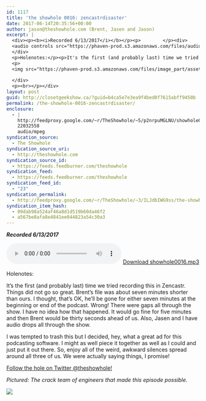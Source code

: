 ```yaml
---
id: 1117
title: 'the showhole 0016: zencastrdisaster'
date: 2017-06-14T20:35:56+00:00
author: jason@theshowhole.com (Brent, Jasen and Jason)
excerpt: |
  <div><p><b><i>Recorded 6/13/2017</i></b></p><p>        </p><div>
  <audio controls src="https://phaven-prod.s3.amazonaws.com/files/audio_part/asset/1892543/5nFEmWIbiH-x6c_tz-GhVFNXbLE/showhole0016.mp3"></audio><a href="https://phaven-prod.s3.amazonaws.com/files/audio_part/asset/1892543/5nFEmWIbiH-x6c_tz-GhVFNXbLE/showhole0016.mp3">Download showhole0016.mp3</a>
  </div>
  <p>Holenotes:</p><p>It's the first (and probably last) time we tried recording this in Zencastr. Things did not go so great. Brent's file was about seven minutes shorter than ours. I thought, that's OK, he'll be gone for either seven minutes at the beginning or end of the podcast. Wrong! There were gaps all through the show. I have no idea how that happened. It would go fine for five minutes and then Brent would be thirty seconds ahead of us. Also, Jasen and I have audio drops all through the show.&nbsp;</p><p>I was tempted to trash this but I decided, hey, what a great ad for this podcasting software. I might as well piece it together as well as I could and just put it out there. So, enjoy all of the weird, awkward silences spread around all three of us. We were actually saying things, I promise!</p><p><a href="https://twitter.com/TheShowhole" title="Link: https://twitter.com/TheShowhole">Follow the hole on Twitter @theshowhole!</a><br></p><p><i>Pictured: The crack team of engineers that made this episode possible.</i></p><p>        </p><div>
  <p>
  <img src="https://phaven-prod.s3.amazonaws.com/files/image_part/asset/1892542/mzoDBgYjvVo20-j-fpRi3xv05qI/medium_showhole16image.jpg"></p>
  
  </div>
  <p><br></p></div>
layout: post
guid: http://closetgeekshow.ca/?guid=b4ca5e7e3ea9f4bed0f7615abff9450b
permalink: /the-showhole-0016-zencastrdisaster/
enclosure:
  - |
    http://feedproxy.google.com/~r/TheShowhole/~5/p2nrpuMGLNU/showhole0016.mp3
    22032558
    audio/mpeg
syndication_source:
  - The Showhole
syndication_source_uri:
  - http://theshowhole.com
syndication_source_id:
  - https://feeds.feedburner.com/theshowhole
syndication_feed:
  - https://feeds.feedburner.com/theshowhole
syndication_feed_id:
  - "23"
syndication_permalink:
  - http://feedproxy.google.com/~r/TheShowhole/~3/ILJdbIWG9ss/the-showhole-0016-zencastrdisaster
syndication_item_hash:
  - 09dab98a524af46a8d1d519b60da46f2
  - a567be8afa8e4841ee044823a54c30a3
---
```

<div class="posthaven-post-body">
  <p>
    <b><i>Recorded 6/13/2017</i></b>
  </p>
  
  <p>
    <div class="posthaven-file posthaven-file-audio posthaven-file-state-processed" id="posthaven_audio_1892543" >
      <audio controls src="https://phaven-prod.s3.amazonaws.com/files/audio_part/asset/1892543/5nFEmWIbiH-x6c_tz-GhVFNXbLE/showhole0016.mp3" type="audio/mpeg"></audio> <a class="posthaven-file-download" download href="https://phaven-prod.s3.amazonaws.com/files/audio_part/asset/1892543/5nFEmWIbiH-x6c_tz-GhVFNXbLE/showhole0016.mp3">Download showhole0016.mp3</a>
    </div>
  </p>
  
  <p>
    Holenotes:
  </p>
  
  <p>
    It&#8217;s the first (and probably last) time we tried recording this in Zencastr. Things did not go so great. Brent&#8217;s file was about seven minutes shorter than ours. I thought, that&#8217;s OK, he&#8217;ll be gone for either seven minutes at the beginning or end of the podcast. Wrong! There were gaps all through the show. I have no idea how that happened. It would go fine for five minutes and then Brent would be thirty seconds ahead of us. Also, Jasen and I have audio drops all through the show. 
  </p>
  
  <p>
    I was tempted to trash this but I decided, hey, what a great ad for this podcasting software. I might as well piece it together as well as I could and just put it out there. So, enjoy all of the weird, awkward silences spread around all three of us. We were actually saying things, I promise!
  </p>
  
  <p>
    <a href="https://twitter.com/TheShowhole" title="Link: https://twitter.com/TheShowhole">Follow the hole on Twitter @theshowhole!</a>
  </p>
  
  <p>
    <i>Pictured: The crack team of engineers that made this episode possible.</i>
  </p>
  
  <div class="posthaven-gallery" id="posthaven_gallery[1173247]">
    <p class="posthaven-file posthaven-file-image posthaven-file-state-processed">
      <img class="posthaven-gallery-image" src="https://phaven-prod.s3.amazonaws.com/files/image_part/asset/1892542/mzoDBgYjvVo20-j-fpRi3xv05qI/medium_showhole16image.jpg" data-posthaven-state='processed'
data-medium-src='https://phaven-prod.s3.amazonaws.com/files/image_part/asset/1892542/mzoDBgYjvVo20-j-fpRi3xv05qI/medium_showhole16image.jpg'
data-medium-width='773'
data-medium-height='545'
data-large-src='https://phaven-prod.s3.amazonaws.com/files/image_part/asset/1892542/mzoDBgYjvVo20-j-fpRi3xv05qI/large_showhole16image.jpg'
data-large-width='773'
data-large-height='545'
data-thumb-src='https://phaven-prod.s3.amazonaws.com/files/image_part/asset/1892542/mzoDBgYjvVo20-j-fpRi3xv05qI/thumb_showhole16image.jpg'
data-thumb-width='200'
data-thumb-height='200'
data-xlarge-src='https://phaven-prod.s3.amazonaws.com/files/image_part/asset/1892542/mzoDBgYjvVo20-j-fpRi3xv05qI/xlarge_showhole16image.jpg'
data-xlarge-width='773'
data-xlarge-height='545'
data-orig-src='https://phaven-prod.s3.amazonaws.com/files/image_part/asset/1892542/mzoDBgYjvVo20-j-fpRi3xv05qI/showhole16image.jpg'
data-orig-width='773'
data-orig-height='545'
data-posthaven-id='1892542' />
    </p></p>
  </div></p> 
  
  <p>
  </p>
</div>